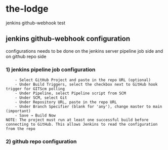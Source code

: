 # the-lodge

jenkins github-webhook test

## jenkins github-webhook configuration

configurations needs to be done on the jenkins server pipeline job side and on github repo side

### 1) jenkins pipeline job configuration
        - Select GitHub Project and paste in the repo URL (optional)
        - Under Build Triggers, select the checkbox next to GitHub hook trigger for GITScm polling  
        - Under Pipeline, select Pipeline script from SCM  
        - Under SCM, select Git  
        - Under Repository URL, paste in the repo URL  
        - Under Branch Specifier (blank for 'any'), change master to main (important)  
        - Save → Build Now  
    NOTE: The project must run at least one successful build before connecting to GitHub. This allows Jenkins to read the configuration from the repo

### 2) github repo configuration







